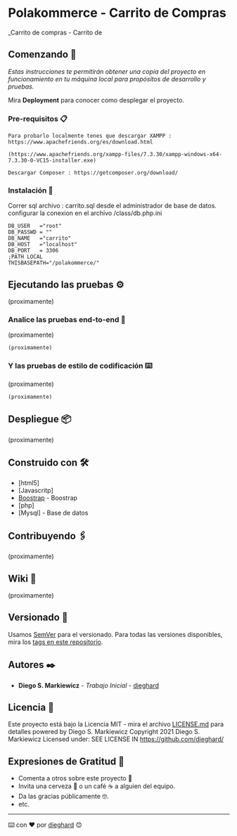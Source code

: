 # Polakommerce - Carrito de Compras

_Carrito de compras - Carrito de

## Comenzando 🚀

_Estas instrucciones te permitirán obtener una copia del proyecto en funcionamiento en tu máquina local para propósitos de desarrollo y pruebas._

Mira **Deployment** para conocer como desplegar el proyecto.


### Pre-requisitos 📋

    Para probarlo localmente tenes que descargar XAMPP : https://www.apachefriends.org/es/download.html
```
(https://www.apachefriends.org/xampp-files/7.3.30/xampp-windows-x64-7.3.30-0-VC15-installer.exe)
```
    Descargar Composer : https://getcomposer.org/download/


### Instalación 🔧

Correr sql archivo : carrito.sql desde el administrador de base de datos.
configurar la conexion en el archivo /class/db.php.ini

```
DB_USER   ="root"
DB_PASSWD = ""
DB_NAME   ="carrito"
DB_HOST   ="localhost"
DB_PORT   = 3306
;PATH LOCAL
THISBASEPATH="/polakommerce/"
```

## Ejecutando las pruebas ⚙️

(proximamente)

### Analice las pruebas end-to-end 🔩

(proximamente)
```
(proximamente)
```

### Y las pruebas de estilo de codificación ⌨️

(proximamente)

```
(proximamente)
```

## Despliegue 📦

(proximamente)
## Construido con 🛠️

* [html5]
* [Javascritp]
* [Boostrap](https://getbootstrap.com/) - Boostrap
* [php]
* [Mysql] - Base de datos

## Contribuyendo 🖇️

(proximamente)
## Wiki 📖
(proximamente)

## Versionado 📌

Usamos [SemVer](http://semver.org/) para el versionado. Para todas las versiones disponibles, mira los [tags en este repositorio](https://github.com/dieghard/polakommerce/tags).

## Autores ✒️

* **Diego S. Markiewicz** - *Trabajo Inicial* - [dieghard](https://github.com/dieghard/)
## Licencia 📄

Este proyecto está bajo la Licencia MIT - mira el archivo [LICENSE.md](LICENSE.md) para detalles
powered by Diego S. Markiewicz
Copyright 2021 Diego S. Markiewicz
Licensed under: SEE LICENSE IN https://github.com/dieghard/
## Expresiones de Gratitud 🎁

* Comenta a otros sobre este proyecto 📢
* Invita una cerveza 🍺 o un café ☕ a alguien del equipo.
* Da las gracias públicamente 🤓.
* etc.
---
⌨️ con ❤️ por [dieghard](https://github.com/dieghard) 😊



